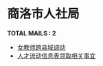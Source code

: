 # 商洛市人社局
__TOTAL MAILS : 2__
- [女教师跨县域调动](../../category/letters/2696.md)
- [人才流动信息表领取相关事宜](../../category/letters/2315.md)